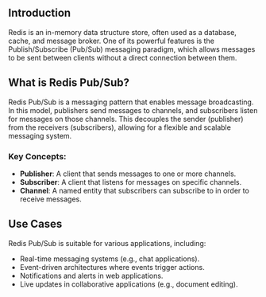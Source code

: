 ## Introduction

Redis is an in-memory data structure store, often used as a database, cache, and message broker. One of its powerful features is the Publish/Subscribe (Pub/Sub) messaging paradigm, which allows messages to be sent between clients without a direct connection between them.

## What is Redis Pub/Sub?

Redis Pub/Sub is a messaging pattern that enables message broadcasting. In this model, publishers send messages to channels, and subscribers listen for messages on those channels. This decouples the sender (publisher) from the receivers (subscribers), allowing for a flexible and scalable messaging system.

### Key Concepts:

- **Publisher**: A client that sends messages to one or more channels.
- **Subscriber**: A client that listens for messages on specific channels.
- **Channel**: A named entity that subscribers can subscribe to in order to receive messages.

## Use Cases

Redis Pub/Sub is suitable for various applications, including:

- Real-time messaging systems (e.g., chat applications).
- Event-driven architectures where events trigger actions.
- Notifications and alerts in web applications.
- Live updates in collaborative applications (e.g., document editing).
